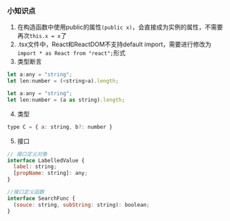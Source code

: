 ### 小知识点
1. 在构造函数中使用public的属性```(public x)```，会直接成为实例的属性，不需要再次```this.x = x```了
2. .tsx文件中，React和ReactDOM不支持default import，需要进行修改为```import * as React from "react";```形式
3. 类型断言
```js
let a:any = "string";
let len:number = (<string>a).length;

let a:any = "string";
let len:number = (a as string).length;
```

4. 类型
```js
type C = { a: string, b?: number }
```
5. 接口
```js
// 接口定义对象
interface LabelledValue {
  label: string;
  [propName: string]: any;
}

//接口定义函数
interface SearchFunc {
  (souce: string, subString: string): boolean;
}
```